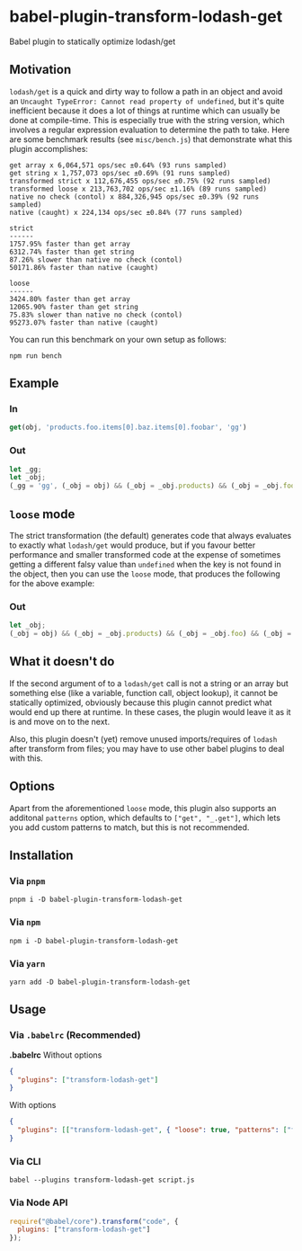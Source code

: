 # babel-plugin-transform-lodash-get
Babel plugin to statically optimize lodash/get

## Motivation
`lodash/get` is a quick and dirty way to follow a path in an object and avoid an `Uncaught TypeError: Cannot read property of undefined`, but it's quite inefficient because it does a lot of things at runtime which can usually be done at compile-time. This is especially true with the string version, which involves a regular expression evaluation to determine the path to take. Here are some benchmark results (see `misc/bench.js`) that demonstrate what this plugin accomplishes:

```
get array x 6,064,571 ops/sec ±0.64% (93 runs sampled)
get string x 1,757,073 ops/sec ±0.69% (91 runs sampled)
transformed strict x 112,676,455 ops/sec ±0.75% (92 runs sampled)
transformed loose x 213,763,702 ops/sec ±1.16% (89 runs sampled)
native no check (contol) x 884,326,945 ops/sec ±0.39% (92 runs sampled)
native (caught) x 224,134 ops/sec ±0.84% (77 runs sampled)

strict
------
1757.95% faster than get array
6312.74% faster than get string
87.26% slower than native no check (contol)
50171.86% faster than native (caught)

loose
------
3424.80% faster than get array
12065.90% faster than get string
75.83% slower than native no check (contol)
95273.07% faster than native (caught)
```

You can run this benchmark on your own setup as follows:
```
npm run bench
```

## Example

### In
```javascript
get(obj, 'products.foo.items[0].baz.items[0].foobar', 'gg')
```

### Out
```javascript
let _gg;
let _obj;
(_gg = 'gg', (_obj = obj) && (_obj = _obj.products) && (_obj = _obj.foo) && (_obj = _obj.items) && (_obj = _obj[0]) && (_obj = _obj.baz) && (_obj = _obj.items) && (_obj = _obj[0])) ? (_obj = _obj.foobar) === void 0 ? _gg : _obj : _gg;
```

## `loose` mode

The strict transformation (the default) generates code that always evaluates to exactly what `lodash/get` would produce, but if you favour better performance and smaller transformed code at the expense of sometimes getting a different falsy value than `undefined` when the key is not found in the object, then you can use the `loose` mode, that produces the following for the above example:

### Out
```javascript
let _obj;
(_obj = obj) && (_obj = _obj.products) && (_obj = _obj.foo) && (_obj = _obj.items) && (_obj = _obj[0]) && (_obj = _obj.baz) && (_obj = _obj.items) && (_obj = _obj[0]) && _obj.foobar || 'gg';
```

## What it doesn't do
If the second argument of to a `lodash/get` call is not a string or an array but something else (like a variable, function call, object lookup), it cannot be statically optimized, obviously because this plugin cannot predict what would end up there at runtime. In these cases, the plugin would leave it as it is and move on to the next.

Also, this plugin doesn't (yet) remove unused imports/requires of `lodash` after transform from files; you may have to use other babel plugins to deal with this.

## Options
Apart from the aforementioned `loose` mode, this plugin also supports an additonal `patterns` option, which defaults to `["get", "_.get"]`, which lets you add custom patterns to match, but this is not recommended.

## Installation
### Via `pnpm`
```
pnpm i -D babel-plugin-transform-lodash-get
```
### Via `npm`
```
npm i -D babel-plugin-transform-lodash-get
```
### Via `yarn`
```
yarn add -D babel-plugin-transform-lodash-get
```

## Usage
### Via `.babelrc` (Recommended)
**.babelrc**
Without options
```json
{
  "plugins": ["transform-lodash-get"]
}
```
With options
```json
{
  "plugins": [["transform-lodash-get", { "loose": true, "patterns": ["foo", "_.foo"] }]]
}
```
### Via CLI
```
babel --plugins transform-lodash-get script.js
```

### Via Node API
```javascript
require("@babel/core").transform("code", {
  plugins: ["transform-lodash-get"]
});
```
